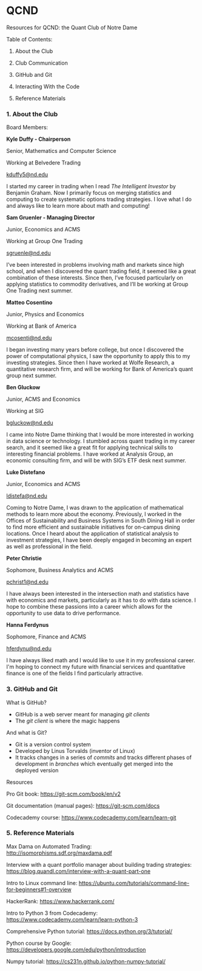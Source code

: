 # QCND
Resources for QCND: the Quant Club of Notre Dame

Table of Contents:
1. About the Club

2. Club Communication

3. GitHub and Git

4. Interacting With the Code

5. Reference Materials

### 1. About the Club

Board Members:

**Kyle Duffy - Chairperson**    

Senior, Mathematics and Computer Science    

Working at Belvedere Trading

kduffy5@nd.edu

I started my career in trading when I read *The Intelligent Investor* by Benjamin Graham. Now I primarily focus on merging statistics and computing to create systematic options trading strategies. I love what I do and always like to learn more about math and computing!

**Sam Gruenler - Managing Director**

Junior, Economics and ACMS

Working at Group One Trading

sgruenle@nd.edu

I’ve been interested in problems involving math and markets since high school, and when I discovered the quant trading field, it seemed like a great combination of these interests. Since then, I’ve focused particularly on applying statistics to commodity derivatives, and I’ll be working at Group One Trading next summer.

**Matteo Cosentino**

Junior, Physics and Economics

Working at Bank of America

mcosenti@nd.edu

I began investing many years before college, but once I discovered the power of computational physics, I saw the opportunity to apply this to my investing strategies. Since then I have worked at Wolfe Research, a quantitative research firm, and will be working for Bank of America’s quant group next summer.

**Ben Gluckow**

Junior, ACMS and Economics

Working at SIG

bgluckow@nd.edu

I came into Notre Dame thinking that I would be more interested in working in data science or technology. I stumbled across quant trading in my career search, and it seemed like a great fit for applying technical skills to interesting financial problems. I have worked at Analysis Group, an economic consulting firm, and will be with SIG’s ETF desk next summer. 

**Luke Distefano**

Junior, Economics and ACMS

ldistefa@nd.edu

Coming to Notre Dame, I was drawn to the application of mathematical methods to learn more about the economy. Previously, I worked in the Offices of Sustainability and Business Systems in South Dining Hall in order to find more efficient and sustainable initiatives for on-campus dining locations. Once I heard about the application of statistical analysis to investment strategies, I have been deeply engaged in becoming an expert as well as professional in the field.

**Peter Christie**

Sophomore, Business Analytics and ACMS

pchrist1@nd.edu

I have always been interested in the intersection math and statistics have with economics and markets, particularly as it has to do with data science. I hope to combine these passions into a career which allows for the opportunity to use data to drive performance.

**Hanna Ferdynus**
 
Sophomore, Finance and ACMS

hferdynu@nd.edu

I have always liked math and I would like to use it in my professional career. I'm hoping to connect my future with financial services and quantitative finance is one of the fields I find particularly attractive.

### 3. GitHub and Git

What is GitHub?

* GitHub is a web server meant for managing *git clients*
* The *git client* is where the magic happens

And what is Git?

* Git is a version control system
* Developed by Linus Torvalds (inventor of Linux)
* It tracks changes in a series of *commits* and tracks different phases of development in *branches* which eventually get merged into the deployed version

Resources

Pro Git book: https://git-scm.com/book/en/v2

Git documentation (manual pages): https://git-scm.com/docs

Codecademy course: https://www.codecademy.com/learn/learn-git

### 5. Reference Materials

Max Dama on Automated Trading: http://isomorphisms.sdf.org/maxdama.pdf

Interview with a quant portfolio manager about building trading strategies: https://blog.quandl.com/interview-with-a-quant-part-one

Intro to Linux command line: https://ubuntu.com/tutorials/command-line-for-beginners#1-overview

HackerRank: https://www.hackerrank.com/

Intro to Python 3 from Codecademy: https://www.codecademy.com/learn/learn-python-3

Comprehensive Python tutorial: https://docs.python.org/3/tutorial/

Python course by Google: https://developers.google.com/edu/python/introduction

Numpy tutorial: https://cs231n.github.io/python-numpy-tutorial/
